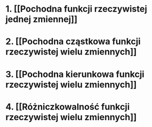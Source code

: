 # 1.  [[Pochodna funkcji rzeczywistej jednej zmiennej]]
# 2.  [[Pochodna cząstkowa funkcji rzeczywistej wielu zmiennych]]
# 3.  [[Pochodna kierunkowa funkcji rzeczywistej wielu zmiennych]]
# 4.  [[Różniczkowalność funkcji rzeczywistej wielu zmiennych]]
